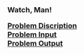 <h3>Watch, Man!

<a href="http://acm-ecna.ysu.edu/ProblemSet/ecna2014.pdf" target="_blank">Problem Discription <br/>
<a href="http://acm-ecna.ysu.edu/ProblemSet/Problems/I/I.in" target="_blank">Problem Input <br/>
<a href="http://acm-ecna.ysu.edu/ProblemSet/Problems/I/I.out" target="_blank">Problem Output <br/>
